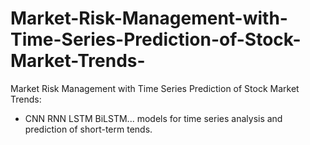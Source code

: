 # Market-Risk-Management-with-Time-Series-Prediction-of-Stock-Market-Trends-
Market Risk Management with Time Series Prediction of Stock Market Trends:  
*  CNN RNN LSTM BiLSTM... models for time series analysis and prediction of short-term tends. 
